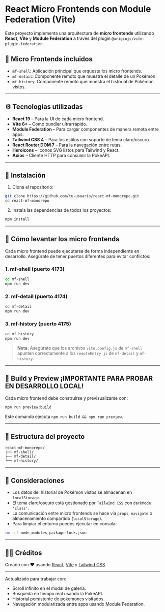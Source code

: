 # React Micro Frontends con Module Federation (Vite)

Este proyecto implementa una arquitectura de **micro frontends** utilizando **React**, **Vite** y **Module Federation** a través del plugin `@originjs/vite-plugin-federation`.

## 🧹 Micro Frontends incluidos

- `mf-shell`: Aplicación principal que orquesta los micro frontends.
- `mf-detail`: Componente remoto que muestra el detalle de un Pokémon.
- `mf-history`: Componente remoto que muestra el historial de Pokémon vistos.

---

## ⚙️ Tecnologías utilizadas

- **React 19** – Para la UI de cada micro frontend.
- **Vite 6+** – Como bundler ultrarrápido.
- **Module Federation** – Para cargar componentes de manera remota entre apps.
- **Tailwind CSS 4** – Para los estilos con soporte de tema claro/oscuro.
- **React Router DOM 7** – Para la navegación entre rutas.
- **Heroicons** – Íconos SVG listos para Tailwind y React.
- **Axios** – Cliente HTTP para consumir la PokeAPI.

---

## 🚀 Instalación

1. Clona el repositorio:

```bash
git clone https://github.com/tu-usuario/react-mf-monorepo.git
cd react-mf-monorepo
```

2. Instala las dependencias de todos los proyectos:

```bash
npm install
```

---

## 🧲 Cómo levantar los micro frontends

Cada micro frontend puede ejecutarse de forma independiente en desarrollo. Asegúrate de tener puertos diferentes para evitar conflictos:

### 1. mf-shell (puerto 4173)

```bash
cd mf-shell
npm run dev
```

### 2. mf-detail (puerto 4174)

```bash
cd mf-detail
npm run dev
```

### 3. mf-history (puerto 4175)

```bash
cd mf-history
npm run dev
```

> **Nota:** Asegúrate que los archivos `vite.config.js` de `mf-shell` apunten correctamente a los `remoteEntry.js` de `mf-detail` y `mf-history`.

---

## 📆 Build y Preview ¡IMPORTANTE PARA PROBAR EN DESARROLLO LOCAL!

Cada micro frontend debe construirse y previsualizarse con:

```bash
npm run preview:build
```

Este comando ejecuta `npm run build && npm run preview`.

---

## 📁 Estructura del proyecto

```
react-mf-monorepo/
├── mf-shell/
├── mf-detail/
└── mf-history/
```

---

## 📌 Consideraciones

- Los datos del historial de Pokémon vistos se almacenan en `localStorage`.
- El tema claro/oscuro está gestionado por `Tailwind CSS` con `darkMode: 'class'`.
- La comunicación entre micro frontends se hace vía `props`, `navigate` o almacenamiento compartido (`localStorage`).
- Para limpiar el entorno puedes ejecutar en consola:

```bash
rm -rf node_modules package-lock.json
```

---

## 🧙‍♂️ Créditos

Creado con ❤️ usando [React](https://reactjs.org), [Vite](https://vitejs.dev) y [Tailwind CSS](https://tailwindcss.com).

---

Actualizado para trabajar con:
- Scroll infinito en el modal de galería.
- Busqueda en tiempo real usando la PokeAPI.
- Historial persistente de pokemones visitados.
- Navegación modularizada entre apps usando Module Federation.

